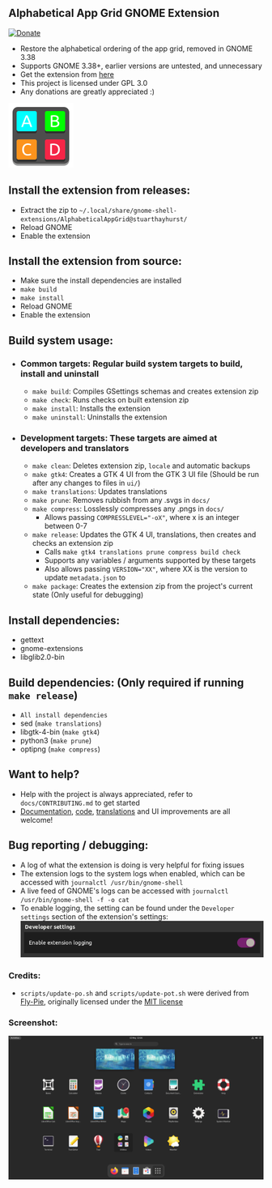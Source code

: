 ## Alphabetical App Grid GNOME Extension
[![Donate](https://img.shields.io/badge/Donate-PayPal-green.svg)](https://www.paypal.com/donate?hosted_button_id=G2REEPPNZK9GN)
  - Restore the alphabetical ordering of the app grid, removed in GNOME 3.38
  - Supports GNOME 3.38+, earlier versions are untested, and unnecessary
  - Get the extension from [here](https://extensions.gnome.org/extension/4269/alphabetical-app-grid/)
  - This project is licensed under GPL 3.0
  - Any donations are greatly appreciated :)

![Extension](docs/icon.png)

## Install the extension from releases:
  - Extract the zip to `~/.local/share/gnome-shell-extensions/AlphabeticalAppGrid@stuarthayhurst/`
  - Reload GNOME
  - Enable the extension

## Install the extension from source:
  - Make sure the install dependencies are installed
  - `make build`
  - `make install`
  - Reload GNOME
  - Enable the extension

## Build system usage:
  - ### Common targets: Regular build system targets to build, install and uninstall
    - `make build`: Compiles GSettings schemas and creates extension zip
    - `make check`: Runs checks on built extension zip
    - `make install`: Installs the extension
    - `make uninstall`: Uninstalls the extension
  - ### Development targets: These targets are aimed at developers and translators
    - `make clean`: Deletes extension zip, `locale` and automatic backups
    - `make gtk4`: Creates a GTK 4 UI from the GTK 3 UI file (Should be run after any changes to files in `ui/`)
    - `make translations`: Updates translations
    - `make prune`: Removes rubbish from any .svgs in `docs/`
    - `make compress`: Losslessly compresses any .pngs in `docs/`
      - Allows passing `COMPRESSLEVEL="-oX"`, where x is an integer between 0-7
    - `make release`: Updates the GTK 4 UI, translations, then creates and checks an extension zip
      - Calls `make gtk4 translations prune compress build check`
      - Supports any variables / arguments supported by these targets
      - Also allows passing `VERSION="XX"`, where XX is the version to update `metadata.json` to
    - `make package`: Creates the extension zip from the project's current state (Only useful for debugging)

## Install dependencies:
  - gettext
  - gnome-extensions
  - libglib2.0-bin

## Build dependencies: (Only required if running `make release`)
  - `All install dependencies`
  - sed (`make translations`)
  - libgtk-4-bin (`make gtk4`)
  - python3 (`make prune`)
  - optipng (`make compress`)

## Want to help?
  - Help with the project is always appreciated, refer to `docs/CONTRIBUTING.md` to get started
  - [Documentation](docs/CONTRIBUTING.md#documentation-changes), [code](docs/CONTRIBUTING.md#code-changes), [translations](docs/CONTRIBUTING.md#translations) and UI improvements are all welcome!

## Bug reporting / debugging:
  - A log of what the extension is doing is very helpful for fixing issues
  - The extension logs to the system logs when enabled, which can be accessed with `journalctl /usr/bin/gnome-shell`
  - A live feed of GNOME's logs can be accessed with `journalctl /usr/bin/gnome-shell -f -o cat`
  - To enable logging, the setting can be found under the `Developer settings` section of the extension's settings: ![Enable logging](docs/enable-logging.png)

### Credits:
  - `scripts/update-po.sh` and `scripts/update-pot.sh` were derived from [Fly-Pie](https://github.com/Schneegans/Fly-Pie), originally licensed under the [MIT license](https://github.com/Schneegans/Fly-Pie/blob/develop/LICENSE)

### Screenshot:
![Extension](docs/screenshot.png)
